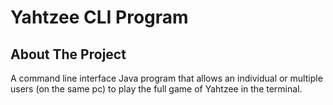 # Yahtzee CLI Program

## About The Project

A command line interface Java program that allows an individual or multiple users (on the same pc) to play the full game of Yahtzee in the terminal.
